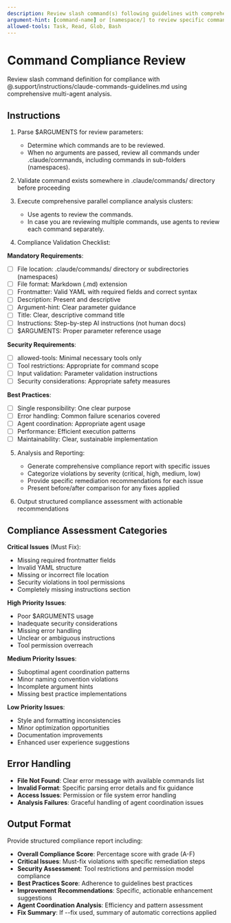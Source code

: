 ```yaml
---
description: Review slash command(s) following guidelines with comprehensive compliance analysis.
argument-hint: [command-name] or [namespace/] to review specific commands, or empty to review all commands.
allowed-tools: Task, Read, Glob, Bash
---
```


# Command Compliance Review

Review slash command definition for compliance with @.support/instructions/claude-commands-guidelines.md using comprehensive multi-agent analysis.

## Instructions

1. Parse $ARGUMENTS for review parameters:
   - Determine which commands are to be reviewed.
   - When no arguments are passed, review all commands under .claude/commands, including commands in sub-folders
   (namespaces).

2. Validate command exists somewhere in .claude/commands/ directory before proceeding

3. Execute comprehensive parallel compliance analysis clusters:
   - Use agents to review the commands.
   - In case you are reviewing multiple commands, use agents to review each command separately.

4. Compliance Validation Checklist:

**Mandatory Requirements**:
- [ ] File location: .claude/commands/ directory or subdirectories (namespaces)
- [ ] File format: Markdown (.md) extension
- [ ] Frontmatter: Valid YAML with required fields and correct syntax
- [ ] Description: Present and descriptive
- [ ] Argument-hint: Clear parameter guidance
- [ ] Title: Clear, descriptive command title
- [ ] Instructions: Step-by-step AI instructions (not human docs)
- [ ] $ARGUMENTS: Proper parameter reference usage

**Security Requirements**:
- [ ] allowed-tools: Minimal necessary tools only
- [ ] Tool restrictions: Appropriate for command scope
- [ ] Input validation: Parameter validation instructions
- [ ] Security considerations: Appropriate safety measures

**Best Practices**:
- [ ] Single responsibility: One clear purpose
- [ ] Error handling: Common failure scenarios covered
- [ ] Agent coordination: Appropriate agent usage
- [ ] Performance: Efficient execution patterns
- [ ] Maintainability: Clear, sustainable implementation

5. Analysis and Reporting:
   - Generate comprehensive compliance report with specific issues
   - Categorize violations by severity (critical, high, medium, low)
   - Provide specific remediation recommendations for each issue
   - Present before/after comparison for any fixes applied

6. Output structured compliance assessment with actionable recommendations

## Compliance Assessment Categories

**Critical Issues** (Must Fix):
- Missing required frontmatter fields
- Invalid YAML structure
- Missing or incorrect file location
- Security violations in tool permissions
- Completely missing instructions section

**High Priority Issues**:
- Poor $ARGUMENTS usage
- Inadequate security considerations
- Missing error handling
- Unclear or ambiguous instructions
- Tool permission overreach

**Medium Priority Issues**:
- Suboptimal agent coordination patterns
- Minor naming convention violations
- Incomplete argument hints
- Missing best practice implementations

**Low Priority Issues**:
- Style and formatting inconsistencies
- Minor optimization opportunities
- Documentation improvements
- Enhanced user experience suggestions

## Error Handling

- **File Not Found**: Clear error message with available commands list
- **Invalid Format**: Specific parsing error details and fix guidance
- **Access Issues**: Permission or file system error handling
- **Analysis Failures**: Graceful handling of agent coordination issues

## Output Format

Provide structured compliance report including:
- **Overall Compliance Score**: Percentage score with grade (A-F)
- **Critical Issues**: Must-fix violations with specific remediation steps
- **Security Assessment**: Tool restrictions and permission model compliance
- **Best Practices Score**: Adherence to guidelines best practices
- **Improvement Recommendations**: Specific, actionable enhancement suggestions
- **Agent Coordination Analysis**: Efficiency and pattern assessment
- **Fix Summary**: If --fix used, summary of automatic corrections applied